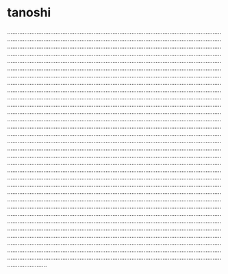 # tanoshi

.......................................................................................................................................................................................................................................................................................................................................................................................................................................................................................................................................................................................................................................................................................................................................................................................................................................................................................................................................................................................................................................................................................................................................................................................................................................................................................................................................................................................................................................................................................................................................................................................................................................................................................................................................................................................................................................................................................................................................................................................................................................................................................................................................................................................................................................................................................................................................................................................................................................................................................................................................................................................................................................................................................................................................................................................................................................................................................................................................................................................................................................................................................................................................................................................................................................................................................................................................................................................................................................................................................................................................................................................................................................................................................................................................................................................................................................................................................................................................................................................................................................................................................................................................................